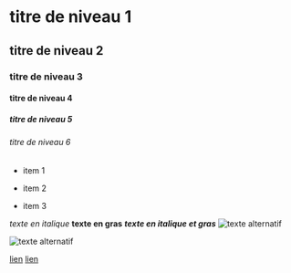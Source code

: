 # titre de niveau 1
## titre de niveau 2
### titre de niveau 3
#### titre de niveau 4
##### titre de niveau 5
###### titre de niveau 6


* item 1
- item 2
+ item 3 

*texte en italique*
**texte en gras**
***texte en italique et gras***
![texte alternatif](https://www.google.com/images/branding/googlelogo/2x/googlelogo_color_92x30dp.png)

![texte alternatif](https://joplinapp.org/images/logo-text-blue.svg)

[lien](lien)
[lien](https://erp.ifocop.fr/ifocop/)
